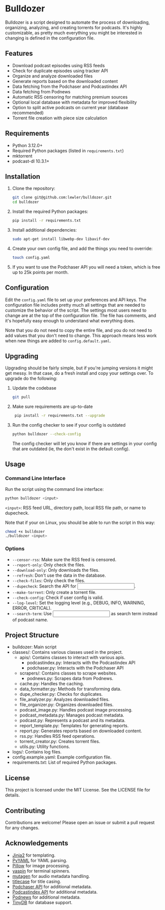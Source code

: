 # Bulldozer

Bulldozer is a script designed to automate the process of downloading, organizing, analyzing, and creating torrents for podcasts. It's highly customizable, as pretty much everything you might be interested in changing is defined in the configuration file.

## Features

- Download podcast episodes using RSS feeds
- Check for duplicate episodes using tracker API
- Organize and analyze downloaded files
- Generate reports based on the downloaded content
- Data fetching from the Podchaser and Podcastindex API
- Data fetching from Podnews
- Automatic RSS censoring for matching premium sources
- Optional local database with metadata for improved flexibility
- Option to split active podcasts on current year (database recommended)
- Torrent file creation with piece size calculation

## Requirements

- Python 3.12.0+
- Required Python packages (listed in `requirements.txt`)
- mktorrent
- podcast-dl 10.3.1+

## Installation

1. Clone the repository:
    ```sh
    git clone git@github.com:lewler/bulldozer.git
    cd bulldozer
    ```

2. Install the required Python packages:
    ```sh
    pip install -r requirements.txt
    ```

3. Install additional dependencies:
    ```sh
    sudo apt-get install libwebp-dev libavif-dev
    ```

4. Create your own config file, and add the things you need to override:
    ```sh
    touch config.yaml
    ```

5. If you want to use the Podchaser API you will need a token, which is free up to 25k points per month.

## Configuration

Edit the `config.yaml` file to set up your preferences and API keys. The configuration file includes pretty much all settings that are needed to customize the behavior of the script. The settings most users need to change are at the top of the configuration file. The file has comments, and it's hopefully easy enough to understand what everything does.

Note that you do not need to copy the entire file, and you do not need to add values that you don't need to change. This approach means less work when new things are added to `config.default.yaml`.

## Upgrading

Upgrading should be fairly simple, but if you're jumping versions it might get messy. In that case, do a fresh install and copy your settings over. To upgrade do the following:

1. Update the codebase
    ```sh
    git pull
    ````

2. Make sure requirements are up-to-date
    ```sh
     pip install -r requirements.txt --upgrade
    ```

3. Run the config checker to see if your config is outdated
    ```sh
    python bulldozer --check-config
    ```
    The config checker will let you know if there are settings in your config that are outdated (ie, the don't exist in the default config).


## Usage

### Command Line Interface

Run the script using the command line interface:

```sh
python bulldozer <input>
```
`<input>`: RSS feed URL, directory path, local RSS file path, or name to dupecheck.

Note that if your on Linux, you should be able to run the script in this way:
```sh
chmod +x bulldozer
./bulldozer <input>
```

### Options
- `--censor-rss`: Make sure the RSS feed is censored.
- `--report-only`: Only check the files.
- `--download-only`: Only downloads the files.
- `--refresh`: Don't use the data in the database.
- `--check-files`: Only check the files.
- `--dupecheck`: Search the API for <input>.
- `--make-torrent`: Only create a torrent file.
- `--check-config`: Check if user config is valid.
- `--log-level`: Set the logging level (e.g., DEBUG, INFO, WARNING, ERROR, CRITICAL).
- `--search-term`: Use <input> as search term instead of podcast name.

## Project Structure

- bulldozer: Main script
- classes/: Contains various classes used in the project.
  - apis/: Contains classes to interact with various apis.
    - podcastindex.py: Interacts with the Podcastindex API
    - podchaser.py: Interacts with the Podchaser API
  - scrapers/: Contains classes to scrape websites.
    - podnews.py: Scrapes data from Podnews.
  - cache.py: Handles the caching.
  - data_formatter.py: Methods for transforming data.
  - dupe_checker.py: Checks for duplicates.
  - file_analyzer.py: Analyzes downloaded files.
  - file_organizer.py: Organizes downloaded files.
  - podcast_image.py: Handles podcast image processing.
  - podcast_metadata.py: Manages podcast metadata.
  - podcast.py: Represents a podcast and its metadata.
  - report_template.py: Templates for generating reports.
  - report.py: Generates reports based on downloaded content.
  - rss.py: Handles RSS feed operations.
  - torrent_creator.py: Creates torrent files.
  - utils.py: Utility functions.
- logs/: Contains log files.
- config.example.yaml: Example configuration file.
- requirements.txt: List of required Python packages.

## License

This project is licensed under the MIT License. See the LICENSE file for details.

## Contributing

Contributions are welcome! Please open an issue or submit a pull request for any changes.

## Acknowledgements

- [Jinja2](https://pypi.org/project/Jinja2/) for templating.
- [PyYAML](https://pypi.org/project/PyYAML/) for YAML parsing.
- [Pillow](https://pypi.org/project/pillow/) for image processing.
- [yaspin](https://pypi.org/project/yaspin/) for terminal spinners.
- [mutagen](https://pypi.org/project/mutagen/) for audio metadata handling.
- [titlecase](https://pypi.org/project/titlecase/) for title casing.
- [Podchaser API](https://api-docs.podchaser.com/docs/overview) for additional metadata.
- [Podcastindex API](https://podcastindex.org) for additional metadata.
- [Podnews](https://podnews.net) for additional metadata.
- [TinyDB](https://pypi.org/project/tinydb/) for database support.